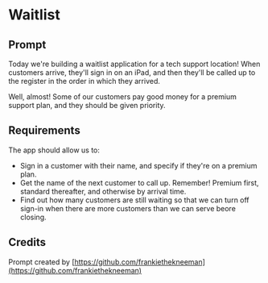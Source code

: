 # Waitlist

## Prompt

Today we're building a waitlist application for a tech support location!  When customers arrive, they'll sign in on an iPad, and then they'll be called up to the register in the order in which they arrived. 

Well, almost! Some of our customers pay good money for a premium support plan, and they should be given priority.

## Requirements

The app should allow us to:

- Sign in a customer with their name, and specify if they're on a premium plan.
- Get the name of the next customer to call up. Remember! Premium first, standard thereafter, and otherwise by arrival time.
- Find out how many customers are still waiting so that we can turn off sign-in when there are more customers than we can serve beore closing.

## Credits

Prompt created by [https://github.com/frankiethekneeman](https://github.com/frankiethekneeman)
